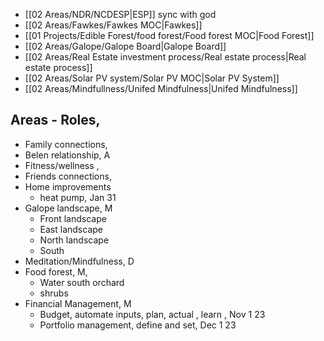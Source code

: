 

 - [[02 Areas/NDR/NCDESP|ESP]] sync with god
 -  [[02 Areas/Fawkes/Fawkes MOC|Fawkes]]
 -  [[01 Projects/Edible Forest/food forest/Food forest MOC|Food Forest]]
 - [[02 Areas/Galope/Galope Board|Galope Board]]
 - [[02 Areas/Real Estate investment process/Real estate process|Real estate process]]
 -  [[02 Areas/Solar PV system/Solar PV MOC|Solar PV System]]
 - [[02 Areas/Mindfullness/Unifed Mindfulness|Unifed Mindfulness]]
## Areas - Roles, 

- Family connections, 
- Belen relationship, A
- Fitness/wellness , 
- Friends connections, 
- Home improvements
	- heat pump, Jan 31
- Galope landscape, M
	- Front landscape
	- East landscape
	- North landscape
	- South
- Meditation/Mindfulness, D
- Food forest, M, 
	- Water south orchard
	- shrubs
- Financial Management, M 
	- Budget, automate inputs, plan, actual , learn , Nov 1 23
	- Portfolio management, define and set, Dec 1 23